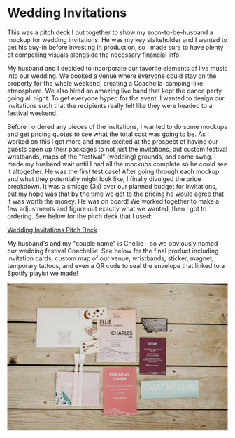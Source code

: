 # Wedding Invitations

This was a pitch deck I put together to show my soon-to-be-husband a mockup for wedding invitations. He was my key stakeholder and I wanted to get his buy-in before investing in production, so I made sure to have plenty of compelling visuals alongside the necessary financial info.

My husband and I decided to incorporate our favorite elements of live music into our wedding. We booked a venue where everyone could stay on the property for the whole weekend, creating a Coachella-camping-like atmosphere. We also hired an amazing live band that kept the dance party going all night. To get everyone hyped for the event, I wanted to design our invitations such that the recipients really felt like they were headed to a festival weekend.

Before I ordered any pieces of the invitations, I wanted to do some mockups and get pricing quotes to see what the total cost was going to be. As I worked on this I got more and more excited at the prospect of having our guests open up their packages to not just the invitations, but custom festival wristbands, maps of the "festival" (wedding) grounds, and some swag. I made my husband wait until I had all the mockups complete so he could see it altogether. He was the first test case! After going through each mockup and what they potentially might look like, I finally divulged the price breakdown. It was a smidge (3x) over our planned budget for invitations, but my hope was that by the time we got to the pricing he would agree that it was worth the money. He was on board! We worked together to make a few adjustments and figure out exactly what we wanted, then I got to ordering. See below for the pitch deck that I used:

[Wedding Invitations Pitch Deck](https://docs.google.com/presentation/d/1klsaybPy-8u7fJyWWkXCF_DGRkSlAzCj-yUj0ng8uD0/edit?usp=sharing)

My husband's and my "couple name" is Chellie - so we obviously named our wedding festival Coachellie. See below for the final product including invitation cards, custom map of our venue, wristbands, sticker, magnet, temporary tattoos, and even a QR code to seal the envelope that linked to a Spotify playist we made!

<img src="images/invitation-details.jpg?raw=true"/>
